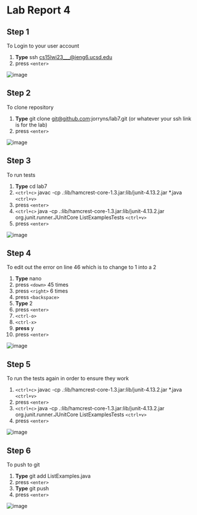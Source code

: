 # Lab Report 4
## Step 1
To Login to your user account
1. **Type** ssh cs15lwi23___@ieng6.ucsd.edu
2. press `<enter>`

![image](https://user-images.githubusercontent.com/122568624/224612924-a6f74e86-ec0b-45d7-8c25-b05e7f64adaf.png)

## Step 2
To clone repository 
1. **Type** git clone git@github.com:jorryns/lab7.git (or whatever your ssh link is for the lab)
2. press `<enter>`

![image](https://user-images.githubusercontent.com/122568624/224616292-8ea5179d-6948-4b7c-b88e-ee1bee7ec680.png)

## Step 3
To run tests
1. **Type** cd lab7
2. `<ctrl+c>` javac -cp .:lib/hamcrest-core-1.3.jar:lib/junit-4.13.2.jar *.java `<ctrl+v>`
3. press `<enter>`
4. `<ctrl+c>` java -cp .:lib/hamcrest-core-1.3.jar:lib/junit-4.13.2.jar org.junit.runner.JUnitCore ListExamplesTests `<ctrl+v>`
5. press `<enter>`

![image](https://user-images.githubusercontent.com/122568624/224617311-4991e61e-5bca-494c-b7ba-c6b47e4c0c4a.png)


## Step 4
To edit out the error on line 46 which is to change to 1 into a 2
1. **Type** nano
2. press `<down>` 45 times
3. press `<right>` 6 times
4. press `<backspace>` 
5. **Type** 2
6. press `<enter>`
7. `<ctrl-o>`
8. `<ctrl-x>`
9. **press** y
10. press `<enter>`

![image](https://user-images.githubusercontent.com/122568624/224816989-1e4eed96-004b-49be-ac62-ac40ac9b842e.png)

## Step 5 
To run the tests again in order to ensure they work
 1. `<ctrl+c>` javac -cp .:lib/hamcrest-core-1.3.jar:lib/junit-4.13.2.jar *.java `<ctrl+v>`
 2. press `<enter>`
 3. `<ctrl+c>` java -cp .:lib/hamcrest-core-1.3.jar:lib/junit-4.13.2.jar org.junit.runner.JUnitCore ListExamplesTests `<ctrl+v>`
 4. press `<enter>`

![image](https://user-images.githubusercontent.com/122568624/224817703-3935cc92-0f52-4fd5-8ced-a1ea642aaaf9.png)

## Step 6
To push to git
1. **Type** git add ListExamples.java
2. press `<enter>`
3. **Type** git push
4. press `<enter>`

![image](https://user-images.githubusercontent.com/122568624/224820775-0292361d-5d7b-4279-b69c-c44cb11d153a.png)


